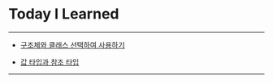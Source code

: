 # Today I Learned

---

- [구조체와 클래스 선택하여 사용하기](https://vincentgeranium.github.io/ios,/swift/2020/02/29/basicSyntax-2.html)

- [값 타입과 참조 타입](https://vincentgeranium.github.io/ios,/swift/2020/02/29/basicSyntax.html)

---
